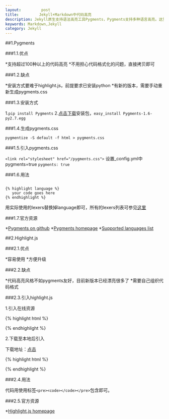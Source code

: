 ```yaml
---
layout:         post
title:         Jekyll+Markdown中代码高亮
description: Jekyll原生支持语法高亮工具Pygments，Pygments支持多种语言高亮。这里介绍两种代码高亮的方法。
keywords: Markdown,Jekyll
category: Jekyll
---
```


##1.Pygments

###1.1.优点

*支持超过100种以上的代码高亮
*不用担心代码格式化的问题，直接拷贝即可

###1.2.缺点

*安装方式要难于highlight.js，前提要求已安装python
*有新的版本，需要手动重新生成pygments.css

###1.3.安装方式

1.`pip install Pygments`
2.[点击下载](https://pypi.python.org/pypi/Pygments)安装包，`easy_install Pygments-1.6-py2.7.egg`

###1.4.生成pygments.css

`pygmentize -S default -f html > pygments.css`

###1.5.引入pygments.css

`<link rel="stylesheet" href="/pygments.css">`
设置_config.yml中pygments=true
`pygments: true`

###1.6.用法

<pre><code>
{% highlight language %}  
   your code goes here  
{% endhighlight %}
</code></pre>

用实际使用的lexers替换掉language即可，所有的lexers列表可参见[这里](http://pygments.org/docs/lexers/)

###1.7.官方资源

*[Pygments on github](https://github.com/mojombo/jekyll/wiki/Liquid-Extensions)
*[Pygments homepage](http://pygments.org/)
*[Supported languages list](http://pygments.org/languages/)

##2.Highlight.js

###2.1.优点

*容易使用
*方便升级

###2.2.缺点

*代码高亮风格不如pygments友好，目前新版本已经漂亮很多了
*需要自己组织代码格式

###2.3.引入highlight.js

1.引入在线资源

{% highlight html %}
<link rel="stylesheet" href="http://yandex.st/highlightjs/8.0/styles/default.min.css">
<script src="http://yandex.st/highlightjs/8.0/highlight.min.js"></script>
{% endhighlight %}

2.下载至本地后引入

下载地址：[点击](http://highlightjs.org/download/)

{% highlight html %}
<link rel="stylesheet" href="styles/default.css">
<script src="highlight.pack.js"></script>
<script>hljs.initHighlightingOnLoad();</script>
{% endhighlight %}

###2.4.用法

代码用使用标签`<pre><code></code></pre>`包含即可。

###2.5.官方资源

*[Highlight.js homepage](http://softwaremaniacs.org/soft/highlight/en/)
